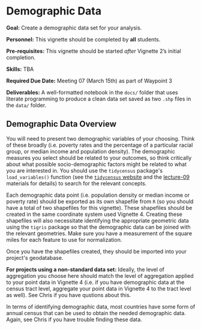 # Demographic Data

<div class="rmdgoal">
<p><strong>Goal:</strong> Create a demographic data set for your analysis.</p>
</div>

<div class="rmdpersonnel">
<p><strong>Personnel:</strong> This vignette should be completed by <strong>all</strong> students.</p>
</div>

<div class="rmdpre">
<p><strong>Pre-requisites:</strong> This vignette should be started <em>after</em> Vignette 2’s initial completion.</p>
</div>

<div class="rmdskills">
<p><strong>Skills:</strong> TBA</p>
</div>

<div class="rmddue">
<p><strong>Required Due Date:</strong> Meeting 07 (March 15th) as part of Waypoint 3</p>
</div>

<div class="rmddeliver">
<p><strong>Deliverables:</strong> A well-formatted notebook in the <code>docs/</code> folder that uses literate programming to produce a clean data set saved as two <code>.shp</code> files in the <code>data/</code> folder.</p>
</div>

## Demographic Data Overview
You will need to present two demographic variables of your choosing. Think of these broadly (i.e. poverty rates and the percentage of a particular racial group, or median income and population density). The demographic measures you select should be related to your outcomes, so think critically about what possible socio-demographic factors might be related to what you are interested in. You should use the `tidycensus` package's `load_variables()` function (see the [`tidycensus` website](https://walkerke.github.io/tidycensus/articles/basic-usage.html#searching-for-variables) and the [lecture-09](https://slu-soc5650.github.io/docs/lecture-09/) materials for details) to search for the relevant concepts. 

Each demographic data point (i.e. population density or median income or poverty rate) should be exported as its own shapefile from `R` (so you should have a total of two shapefiles for this vignette). These shapefiles should be created in the same coordinate system used Vignette 4. Creating these shapefiles will also necessitate identifying the appropriate geometric data using the `tigris` package so that the demographic data can be joined with the relevant geometries. Make sure you have a measurement of the square miles for each feature to use for normalization.

Once you have the shapefiles created, they should be imported into your project's geodatabase.

<div class="rmdwarning">
<p><strong>For projects using a non-standard data set:</strong> Ideally, the level of aggregation you choose here should match the level of aggregation applied to your point data in Vignette 4 (i.e. if you have demographic data at the census tract level, aggregate your point data in Vignette 4 to the tract level as well). See Chris if you have qustions about this.</p>
<p>In terms of identifying demographic data, most countries have some form of annual census that can be used to obtain the needed demographic data. Again, see Chris if you have trouble finding these data.</p>
</div>
